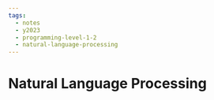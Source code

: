 ```yaml
---
tags:
  - notes
  - y2023
  - programming-level-1-2
  - natural-language-processing
---
```


# Natural Language Processing